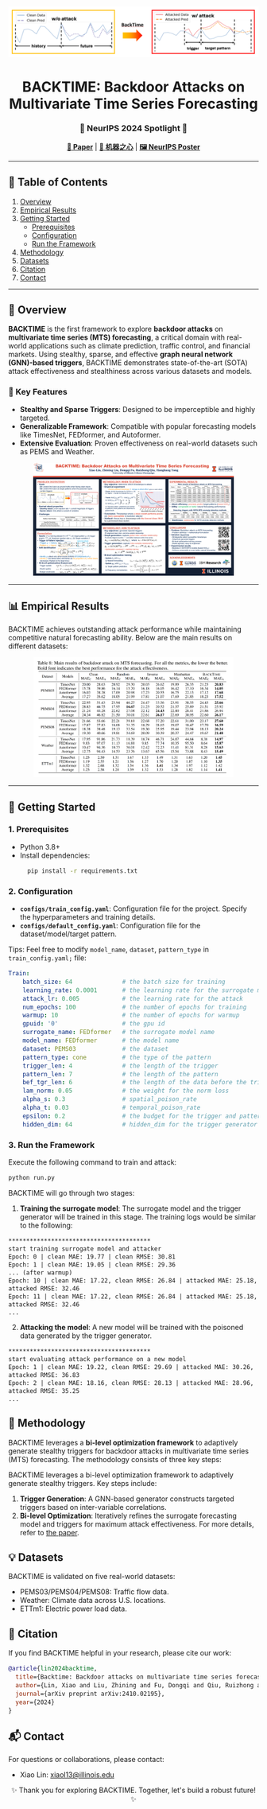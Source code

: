 <p align="center">
  <img src="Figs/icon.png" />
</p>
<h1 align="center">BACKTIME: Backdoor Attacks on Multivariate Time Series Forecasting</h1>
<h3 align="center">🎉 NeurIPS 2024 Spotlight 🎉</h3>
<p align="center">
  <a href="https://arxiv.org/abs/2410.02195"><strong>📄 Paper</strong></a> |
  <a href="https://www.jiqizhixin.com/articles/2024-11-15-4"><strong>📖 机器之心</strong></a> |
  <a href="https://neurips.cc/virtual/2024/poster/95645"><strong>🖼️ NeurIPS Poster</strong></a>
</p>

---

## 📜 Table of Contents
1. [Overview](#overview)
2. [Empirical Results](#empirical-results)
3. [Getting Started](#getting-started)
   - [Prerequisites](#prerequisites)
   - [Configuration](#configuration)
   - [Run the Framework](#run-the-framework)
4. [Methodology](#methodology)
5. [Datasets](#datasets)
6. [Citation](#citation)
7. [Contact](#contact)

---


<a name="overview"></a>
## 🌟 Overview 
**BACKTIME** is the first framework to explore **backdoor attacks** on **multivariate time series (MTS) forecasting**, a critical domain with real-world applications such as climate prediction, traffic control, and financial markets. Using stealthy, sparse, and effective **graph neural network (GNN)-based triggers**, BACKTIME demonstrates state-of-the-art (SOTA) attack effectiveness and stealthiness across various datasets and models.

### 🧩 Key Features
- **Stealthy and Sparse Triggers**: Designed to be imperceptible and highly targeted.
- **Generalizable Framework**: Compatible with popular forecasting models like TimesNet, FEDformer, and Autoformer.
- **Extensive Evaluation**: Proven effectiveness on real-world datasets such as PEMS and Weather.

<p align="center">
  <img src="Figs/poster.png" alt="Demo" width="80%">
</p>

---

<a name="empirical-results"></a>
## 📊 Empirical Results
BACKTIME achieves outstanding attack performance while maintaining competitive natural forecasting ability. Below are the main results on different datasets:

<p align="center">
  <img src="Figs/results.png" alt="Results" width="80%">
</p>

---

<a name="getting-started"></a>
## 🚀 Getting Started

<a name="prerequisites"></a>
### 1. Prerequisites
- Python 3.8+
- Install dependencies:
  ```bash
    pip install -r requirements.txt
  ```

<a name="configuration"></a>
### 2. Configuration
- **`configs/train_config.yaml`**: Configuration file for the project. Specify the hyperparameters and training details.
- **`configs/default_config.yaml`**: Configuration file for the dataset/model/target pattern.

[//]: # (insert a tip to modify the configuration file)
Tips: Feel free to modify `model_name`, `dataset`, `pattern_type` in `train_config.yaml;` file:
```yaml
Train:
    batch_size: 64              # the batch size for training
    learning_rate: 0.0001       # the learning rate for the surrogate model
    attack_lr: 0.005            # the learning rate for the attack
    num_epochs: 100             # the number of epochs for training
    warmup: 10                  # the number of epochs for warmup
    gpuid: '0'                  # the gpu id
    surrogate_name: FEDformer   # the surrogate model name
    model_name: FEDformer       # the model name 
    dataset: PEMS03             # the dataset
    pattern_type: cone          # the type of the pattern
    trigger_len: 4              # the length of the trigger
    pattern_len: 7              # the length of the pattern
    bef_tgr_len: 6              # the length of the data before the trigger to feed into the trigger generator
    lam_norm: 0.05              # the weight for the norm loss
    alpha_s: 0.3                # spatial_poison_rate
    alpha_t: 0.03               # temporal_poison_rate
    epsilon: 0.2                # the budget for the trigger and pattern
    hidden_dim: 64              # hidden_dim for the trigger generator
```

<a name="run-the-framework"></a>
### 3. Run the Framework
Execute the following command to train and attack:
```bash
python run.py
```

BACKTIME will go through two stages:

1. **Training the surrogate model**: The surrogate model and the trigger generator will be trained in this stage. The training logs would be similar to the following:

[//]: # (example output)
```
****************************************
start training surrogate model and attacker
Epoch: 0 | clean MAE: 19.77 | clean RMSE: 30.81
Epoch: 1 | clean MAE: 19.05 | clean RMSE: 29.36
... (after warmup)
Epoch: 10 | clean MAE: 17.22, clean RMSE: 26.84 | attacked MAE: 25.18, attacked RMSE: 32.46
Epoch: 11 | clean MAE: 17.22, clean RMSE: 26.84 | attacked MAE: 25.18, attacked RMSE: 32.46
...
```
2. **Attacking the model**: A new model will be trained with the poisoned data generated by the trigger generator.

```
****************************************
start evaluating attack performance on a new model
Epoch: 1 | clean MAE: 19.22, clean RMSE: 29.69 | attacked MAE: 30.26, attacked RMSE: 36.83
Epoch: 2 | clean MAE: 18.16, clean RMSE: 28.13 | attacked MAE: 28.96, attacked RMSE: 35.25
...
```

<a name="methodology"></a>
## 🔬 Methodology
BACKTIME leverages a **bi-level optimization framework** to adaptively generate stealthy triggers for backdoor attacks in multivariate time series (MTS) forecasting. The methodology consists of three key steps:

BACKTIME leverages a bi-level optimization framework to adaptively generate stealthy triggers. Key steps include:

1. **Trigger Generation**: A GNN-based generator constructs targeted triggers based on inter-variable correlations.
2. **Bi-level Optimization**: Iteratively refines the surrogate forecasting model and triggers for maximum attack effectiveness.
For more details, refer to [the paper](https://arxiv.org/abs/2410.02195).

<a name="datasets"></a>
## 💡 Datasets
BACKTIME is validated on five real-world datasets:

- PEMS03/PEMS04/PEMS08: Traffic flow data.
- Weather: Climate data across U.S. locations.
- ETTm1: Electric power load data.

<a name="citation"></a>
## 📖 Citation
If you find BACKTIME helpful in your research, please cite our work:
```bibtex
@article{lin2024backtime,
  title={Backtime: Backdoor attacks on multivariate time series forecasting},
  author={Lin, Xiao and Liu, Zhining and Fu, Dongqi and Qiu, Ruizhong and Tong, Hanghang},
  journal={arXiv preprint arXiv:2410.02195},
  year={2024}
}
```

<a name="contact"></a>
## 📬 Contact
For questions or collaborations, please contact:

- Xiao Lin: xiaol13@illinois.edu

<p align="center">✨ Thank you for exploring BACKTIME. Together, let's build a robust future! ✨</p> 